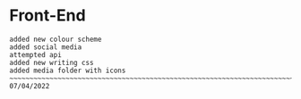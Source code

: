 # Front-End
~~~~~~~~~~~~~~~~~~~~~~~~~~~~~~~~~~~~~~~~~~~~~~~~~~~~~~~~~~~~~~~~~~~~~~~~~~~~~~~~~
added new colour scheme
added social media
attempted api
added new writing css
added media folder with icons
~~~~~~~~~~~~~~~~~~~~~~~~~~~~~~~~~~~~~~~~~~~~~~~~~~~~~~~~~~~~~~~~~~~~~~~~~~~~~
07/04/2022
